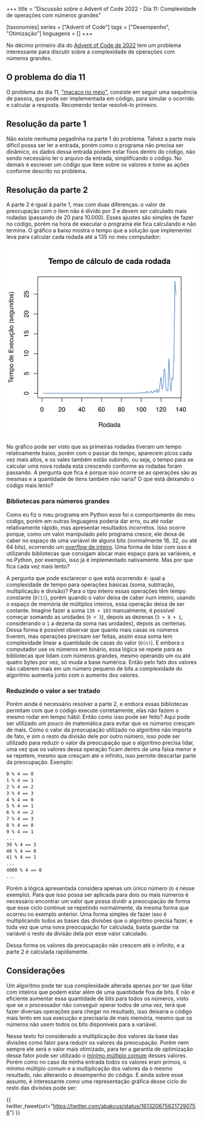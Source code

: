 +++
title = "Discussão sobre o Advent of Code 2022 - Dia 11: Complexidade de operações com números grandes"

[taxonomies]
series = ["Advent of Code"]
tags = ["Desempenho", "Otimização"]
linguagens = []
+++

No décimo primeiro dia do [Advent of Code de 2022](https://adventofcode.com/2022) tem um problema interessante para discutir sobre a complexidade de operações com números grandes.

## O problema do dia 11

O problema do dia 11, ["macaco no meio"](https://adventofcode.com/2022/day/11), consiste em seguir uma sequência de passos, que pode ser implementada em código, para simular o ocorrido e calcular a resposta. Recomendo tentar resolvê-lo primeiro.

## Resolução da parte 1

Não existe nenhuma pegadinha na parte 1 do problema. Talvez a parte mais difícil possa ser ler a entrada, porém como o programa não precisa ser dinâmico, os dados dessa entrada podem estar fixos dentro do código, não sendo necessário ler o arquivo da entrada, simplificando o código. No demais é escrever um código que itere sobre os valores e tome as ações conforme descrito no problema.

## Resolução da parte 2

A parte 2 é igual à parte 1, mas com duas diferenças: o valor de preocupação com o item não é divido por 3 e devem ser calculado mais rodadas (passando de 20 para 10.000). Esses ajustes são simples de fazer no código, porém na hora de executar o programa ele fica calculando e não termina. O gráfico a baixo mostra o tempo que a solução que implementei leva para calcular cada rodada até a 135 no meu computador:

![Tempo de cálculo de cada rodada](tempos.svg)

No gráfico pode ser visto que as primeiras rodadas tiveram um tempo relativamente baixo, porém com o passar do tempo, aparecem picos cada vez mais altos, e os vales também estão subindo, ou seja, o tempo para se calcular uma nova rodada está crescendo conforme as rodadas foram passando. A pergunta que fica é porque isso ocorre se as operações são as mesmas e a quantidade de itens também não varia? O que está deixando o código mais lento?

### Bibliotecas para números grandes

Como eu fiz o meu programa em Python esse foi o comportamento do meu código, porém em outras linguagens poderia dar erro, ou até rodar relativamente rápido, mas apresentar resultados incorretos. Isso ocorre porque, como um valor manipulado pelo programa cresce, ele deixa de caber no espaço de uma variável de alguns bits (normalmente 16, 32, ou até 64 bits), ocorrendo um [*overflow* de inteiro](https://en.wikipedia.org/wiki/Integer_overflow). Uma forma de lidar com isso é utilizando bibliotecas que consigam alocar mais espaço para as variáveis, e no Python, por exemplo, isso já é implementado nativamente. Mas por que fica cada vez mais lento?

A pergunta que pode esclarecer o que está ocorrendo é: qual a complexidade de tempo para operações básicas (soma, subtração, multiplicação e divisão)? Para o tipo inteiro essas operações têm tempo constante (`O(1)`), porém quando o valor deixa de caber num inteiro, usando o espaço de memória de múltiplos inteiros, essa operação deixa de ser contante. Imagine fazer a soma `139 + 183` manualmente, é possível começar somando as unidades (`9 + 3`), depois as dezenas (`3 + 8 + 1`, considerando o `1` a dezena da soma nas unidades), depois as centenas. Dessa forma é possível observar que quanto mais casas os números tiverem, mas operações precisam ser feitas, assim essa soma tem complexidade linear a quantidade de casas do valor (`O(n)`). E embora o computador use os números em binário, essa lógica se repete para as bibliotecas que lidam com números grandes, mesmo operando um ou até quatro bytes por vez, só muda a base numérica. Então pelo fato dos valores não caberem mais em um número pequeno de bits a complexidade do algoritmo aumenta junto com o aumento dos valores.

### Reduzindo o valor a ser tratado

Porém ainda é necessário resolver a parte 2, e embora essas bibliotecas permitam com que o código execute corretamente, elas não fazem o mesmo rodar em tempo hábil. Então como isso pode ser feito? Aqui pode ser utilizado um pouco de matemática para evitar que os números cresçam de mais. Como o valor da preocupação utilizado no algoritmo não importa de fato, e sim o resto da divisão dele por outro número, isso pode ser utilizado para reduzir o valor da preocupação que o algoritmo precisa lidar, uma vez que os valores dessa operação ficam dentro de uma faixa menor e se repetem, mesmo que cresçam até o infinito, isso permite descartar parte da preocupação. Exemplo:

```txt
0 % 4 == 0
1 % 4 == 1
2 % 4 == 2
3 % 4 == 3
4 % 4 == 0
5 % 4 == 1
6 % 4 == 2
7 % 4 == 3
8 % 4 == 0
9 % 4 == 1
...
39 % 4 == 3
40 % 4 == 0
41 % 4 == 1
...
4000 % 4 == 0
...
```

Porém a lógica apresentada considera apenas um único número (o `4` nesse exemplo). Para que isso possa ser aplicada para dois ou mais números é necessário encontrar um valor que possa dividir a preocupação de forma que esse ciclo continue se repetindo normalmente, da mesma forma que ocorreu no exemplo anterior. Uma forma simples de fazer isso é multiplicando todos as bases das divisões que o algoritmo precisa fazer, e toda vez que uma nova preocupação for calculada, basta guardar na variável o resto da divisão dela por esse valor calculado.

Dessa forma os valores da preocupação não crescem até o infinito, e a parte 2 é calculada rapidamente.

## Considerações

Um algoritmo pode ter sua complexidade alterada apenas por ter que lidar com inteiros que podem estar além de uma quantidade fixa de bits. E não é eficiente aumentar essa quantidade de bits para todos os números, visto que se o processador não conseguir operar todos de uma vez, terá que fazer diversas operações para chegar no resultado, isso deixaria o código mais lento em sua execução e precisaria de mais memória, mesmo que os números não usem todos os bits disponíveis para a variável.

Nesse texto foi considerado a multiplicação dos valores da base das divisões como fator para reduzir os valores da preocupação. Porém nem sempre ele será o valor mais otimizado, para ter a garantia de optimização desse fator pode ser utilizado o [mínimo múltiplo comum](https://pt.wikipedia.org/wiki/M%C3%ADnimo_m%C3%BAltiplo_comum) desses valores. Porém como no caso da minha entrada todos os valores eram primos, o mínimo múltiplo comum e a multiplicação dos valores da o mesmo resultado, não alterando o desempenho do código. E ainda sobre esse assunto, é interessante como uma representação gráfica desse ciclo do resto das divisões pode ser:

{{ twitter_tweet(url="https://twitter.com/abakcus/status/1613206756217290756") }}
